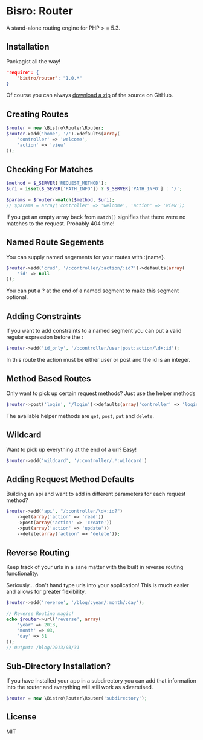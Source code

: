 # Bisro: Router

A stand-alone routing engine for PHP > = 5.3.

## Installation

Packagist all the way!

``` json
"require": {
	"bistro/router": "1.0.*"
}
```

Of course you can always [download a zip](https://github.com/Bistro/Router/archive/master.zip)
of the source on GitHub.

## Creating Routes

``` php
$router = new \Bistro\Router\Router;
$router->add('home', '/')->defaults(array(
	'controller' => 'welcome',
	'action' => 'view'
));
```

## Checking For Matches
``` php
$method = $_SERVER['REQUEST_METHOD'];
$uri = isset($_SEVER['PATH_INFO']) ? $_SERVER['PATH_INFO'] : '/';

$params = $router->match($method, $uri);
// $params = array('controller' => 'welcome', 'action' => 'view');
```

If you get an empty array back from `match()` signifies that there were no matches
to the request. Probably 404 time!

## Named Route Segements

You can supply named segements for your routes with :{name}.

``` php
$router->add('crud', '/:controller/:action/:id?')->defaults(array(
	'id' => null
));
```

You can put a ? at the end of a named segment to make this segment optional.

## Adding Constraints

If you want to add constraints to a named segment you can put a valid regular expression
before the `:`

``` php
$router->add('id_only', '/:controller/user|post:action/\d+:id');
```

In this route the action must be either user or post and the id is an integer.

## Method Based Routes

Only want to pick up certain request methods? Just use the helper methods

``` php
$router->post('login', '/login')->defaults(array('controller' => 'login', 'action' => 'process'));
```

The available helper methods are `get`, `post`, `put` and `delete`.

## Wildcard

Want to pick up everything at the end of a url? Easy!

``` php
$router->add('wildcard', '/:controller/.*:wildcard')
```

## Adding Request Method Defaults

Building an api and want to add in different parameters for each request method?

``` php
$router->add('api', "/:controller/\d+:id?")
	->get(array('action' => 'read'))
	->post(array('action' => 'create'))
	->put(array('action' => 'update'))
	->delete(array('action' => 'delete'));
```

## Reverse Routing

Keep track of your urls in a sane matter with the built in reverse routing functionality.

Seriously... don't hand type urls into your application! This is much easier and
allows for greater flexibility.

``` php
$router->add('reverse', '/blog/:year/:month/:day');

// Reverse Routing magic!
echo $router->url('reverse', array(
	'year' => 2013,
	'month' => 03,
	'day' => 31
));
// Output: /blog/2013/03/31
```

## Sub-Directory Installation?

If you have installed your app in a subdirectory you can add that information into
the router and everything will still work as adverstised.

``` php
$router = new \Bistro\Router\Router('subdirectory');
```

## License

MIT
